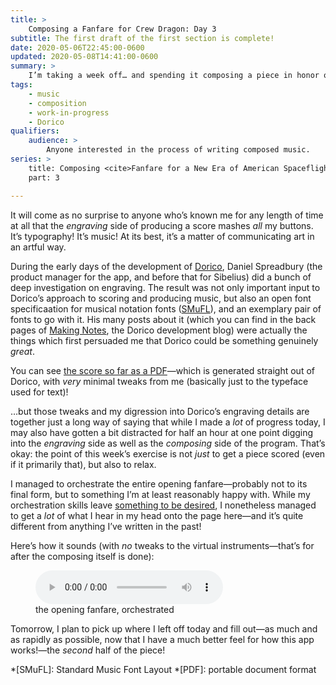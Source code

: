 ```yaml
---
title: >
    Composing a Fanfare for Crew Dragon: Day 3
subtitle: The first draft of the first section is complete!
date: 2020-05-06T22:45:00-0600
updated: 2020-05-08T14:41:00-0600
summary: >
    I’m taking a week off… and spending it composing a piece in honor of the upcoming SpaceX crewed test flight—a historic moment. In this post, the third day’s work—some actual orchestration!
tags:
    - music
    - composition
    - work-in-progress
    - Dorico
qualifiers:
    audience: >
        Anyone interested in the process of writing composed music.
series: >
    title: Composing <cite>Fanfare for a New Era of American Spaceflight</cite>
    part: 3

---
```


It will come as no surprise to anyone who’s known me for any length of time at all that the *engraving* side of producing a score mashes *all* my buttons. It’s typography! It’s music! At its best, it’s a matter of communicating art in an artful way.

During the early days of the development of [Dorico], Daniel Spreadbury (the product manager for the app, and before that for Sibelius) did a bunch of deep investigation on engraving. The result was not only important input to Dorico’s approach to scoring and producing music, but also an open font specificaation for musical notation fonts ([SMuFL](https://www.smufl.org)), and an exemplary pair of fonts to go with it. His many posts about it (which you can find in the back pages of [Making Notes](https://blog.dorico.com/making-notes/), the Dorico development blog) were actually the things which first persuaded me that Dorico could be something genuinely *great*.

[Dorico]: https://new.steinberg.net/dorico/

You can see [the score so far as a PDF](https://cdn.chriskrycho.com/file/chriskrycho-com/music/crew-dragon-2/day-3.pdf)—which is generated straight out of Dorico, with *very* minimal tweaks from me (basically just to the typeface used for text)!

…but those tweaks and my digression into Dorico’s engraving details are together just a long way of saying that while I made a *lot* of progress today, I may also have gotten a bit distracted for half an hour at one point digging into the *engraving* side as well as the *composing* side of the program. That’s okay: the point of this week’s exercise is not *just* to get a piece scored (even if it primarily that), but also to relax.

I managed to orchestrate the entire opening fanfare—probably not to its final form, but to something I’m at least reasonably happy with. While my orchestration skills leave [something to be desired](https://v5.chriskrycho.com/journal/crew-dragon-fanfare/day-2/), I nonetheless managed to get a *lot* of what I hear in my head onto the page here—and it’s quite different from anything I’ve written in the past!

Here’s how it sounds (with *no* tweaks to the virtual instruments—that’s for after the composing itself is done):

<figure>
  <audio
    src="https://cdn.chriskrycho.com/file/chriskrycho-com/music/crew-dragon-2/day-3.mp3"
    title="fanfare orchestrated"
    controls
  ></audio>
  <figcaption>the opening fanfare, orchestrated</figcaption>
</figure>

Tomorrow, I plan to pick up where I left off today and fill out—as much and as rapidly as possible, now that I have a much better feel for how this app works!—the *second* half of the piece!

*[SMuFL]: Standard Music Font Layout
*[PDF]: portable document format

